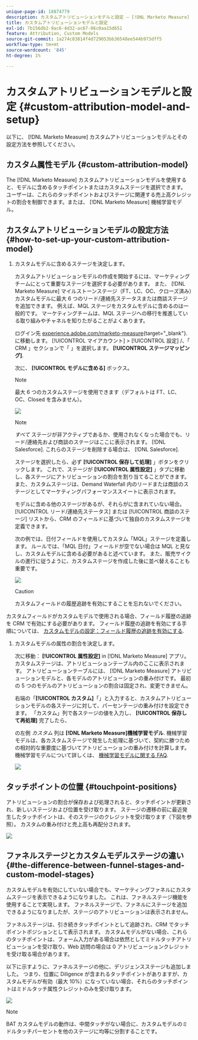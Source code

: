 ```yaml
---
unique-page-id: 18874779
description: カスタムアトリビューションモデルと設定 — [!DNL Marketo Measure]
title: カスタムアトリビューションモデルと設定
exl-id: 7b156db2-9ac6-4d32-ac67-06c0aa15d651
feature: Attribution, Custom Models
source-git-commit: 1a274c83814f4d729053bb36548ee544b973dff5
workflow-type: tm+mt
source-wordcount: '845'
ht-degree: 1%

---
```


# カスタムアトリビューションモデルと設定 {#custom-attribution-model-and-setup}

以下に、 [!DNL Marketo Measure] カスタムアトリビューションモデルとその設定方法を参照してください。

## カスタム属性モデル {#custom-attribution-model}

The [!DNL Marketo Measure] カスタムアトリビューションモデルを使用すると、モデルに含めるタッチポイントまたはカスタムステージを選択できます。 ユーザーは、これらのタッチポイントおよびステージに関連する売上高クレジットの割合を制御できます。または、 [!DNL Marketo Measure] 機械学習モデル。

## カスタムアトリビューションモデルの設定方法 {#how-to-set-up-your-custom-attribution-model}

1. カスタムモデルに含めるステージを決定します。

   カスタムアトリビューションモデルの作成を開始するには、マーケティングチームにとって重要なステージを選択する必要があります。 また、 [!DNL Marketo Measure] マイルストーンステージ（FT、LC、OC、クローズ済み）カスタムモデルに最大 6 つのリード/連絡先ステータスまたは商談ステージを追加できます。 例えば、MQL ステージをカスタムモデルに含めるのは一般的です。 マーケティングチームは、MQL ステージへの移行を推進している取り組みやチャネルを知りたがることがよくあります。

   ログイン先 [experience.adobe.com/marketo-measure](https://experience.adobe.com/marketo-measure?lang=ja){target="_blank"}. に移動します。 [!UICONTROL マイアカウント] > [!UICONTROL 設定] /、「 CRM 」セクションで「 」を選択します。 **[!UICONTROL ステージマッピング]**.

   次に、 **[!UICONTROL モデルに含める]** ボックス。

   >[!NOTE]
   >
   >最大 6 つのカスタムステージを使用できます（デフォルトは FT、LC、OC、Closed を含みません）。

   ![](assets/1-1.png)

   >[!NOTE]
   >
   >_すべて_ ステージが非アクティブであるか、使用されなくなった場合でも、リード/連絡先および商談のステージはここに表示されます。 [!DNL Salesforce]. これらのステージを削除する場合は、 [!DNL Salesforce].

   ステージを選択したら、必ず **[!UICONTROL 保存して処理]** 」ボタンをクリックします。 これで、ステージが **[!UICONTROL 属性設定]** 」タブに移動し、各ステージにアトリビューションの割合を割り当てることができます。 また、カスタムステージは、Demand Waterfall 内のリードまたは商談のステージとしてマーケティングパフォーマンススイートに表示されます。

   モデルに含める他のステージがあるが、それらがに含まれていない場合。 [!UICONTROL リード/連絡先ステータス] または [!UICONTROL 商談のステージ] リストから、CRM のフィールドに基づいて独自のカスタムステージを定義できます。

   次の例では、日付フィールドを使用してカスタム「MQL」ステージを定義します。 ルールでは、「MQL 日付」フィールドが空でない場合は MQL と見なし、カスタムモデルに含める必要があると述べています。 また、販売サイクルの進行に従うように、カスタムステージを作成した後に並べ替えることも重要です。

   ![](assets/2-1.png)

   >[!CAUTION]
   >
   >カスタムフィールドの履歴追跡を有効にすることを忘れないでください。

カスタムフィールドがカスタムモデルで使用される場合、フィールド履歴の追跡を CRM で有効にする必要があります。 フィールド履歴の追跡を有効にする手順については、 [カスタムモデルの設定：フィールド履歴の追跡を有効にする](/help/advanced-marketo-measure-features/custom-attribution-models/custom-model-setup-enable-field-history-tracking.md).

1. カスタムモデルの属性の割合を決定します。

   次に移動： **[!UICONTROL 属性設定]** in [!DNL Marketo Measure] アプリ。カスタムステージは、アトリビューションテーブル内のここに表示されます。 アトリビューションテーブルには、 [!DNL Marketo Measure] アトリビューションモデルと、各モデルのアトリビューションの重み付けです。 最初の 5 つのモデルのアトリビューションの割合は固定され、変更できません。

   右端の「**[!UICONTROL カスタム]**「」と入力すると、カスタムアトリビューションモデルの各ステージに対して、パーセンテージの重み付けを設定できます。 「カスタム」列で各ステージの値を入力し、 **[!UICONTROL 保存して再処理]** 完了したら、

   の左側 _カスタム_ 列は **[!DNL Marketo Measure]機械学習モデル**. 機械学習モデルは、各カスタムステージで発生した処理に基づいて、契約に勝つための相対的な重要度に基づいてアトリビューションの重み付けを計算します。 機械学習モデルについて詳しくは、 [機械学習モデルに関する FAQ](/help/advanced-marketo-measure-features/custom-attribution-models/machine-learning-model-faq.md).

   ![](assets/3.png)

## タッチポイントの位置 {#touchpoint-positions}

アトリビューションの割合が保存および処理されると、タッチポイントが更新され、新しいステージおよび位置を受け取ります。 ステージの遷移の前に最近発生したタッチポイントは、そのステージのクレジットを受け取ります（下図を参照）。 カスタムの重み付けと売上高も再配分されます。

![](assets/4.png)

## ファネルステージとカスタムモデルステージの違い {#the-difference-between-funnel-stages-and-custom-model-stages}

カスタムモデルを有効にしていない場合でも、マーケティングファネルにカスタムステージを表示できるようになりました。 これは、ファネルステージ機能を使用することで実現します。 ファネルステージで、ファネルにステージを追加できるようになりましたが、ステージのアトリビューションは表示されません。

ファネルステージは、引き続きタッチポイントとして追跡され、CRM でタッチポイントポジションとして表示されます。 カスタムモデルがない場合、これらのタッチポイントは、フォーム入力がある場合は依然としてミドルタッチアトリビューションを受け取り、Web 訪問の場合は 0 アトリビューションクレジットを受け取る場合があります。

以下に示すように、ファネルステージの他に、デリジェンスステージも追加しました。 つまり、位置に Diligence が含まれるタッチポイントがありますが、カスタムモデルが有効（最大 10%）になっていない場合、それらのタッチポイントはミドルタッチ属性クレジットのみを受け取ります。

![](assets/5.png)

>[!NOTE]
>
>BAT カスタムモデルの動作は、中間タッチがない場合に、カスタムモデルのミドルタッチパーセントを他のステージに均等に分割することです。
